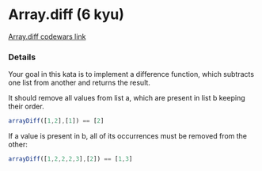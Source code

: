 # Array.diff (6 kyu)
[Array.diff codewars link](https://www.codewars.com/kata/523f5d21c841566fde000009/)

### Details

Your goal in this kata is to implement a difference function, which subtracts one list from another and returns the result.

It should remove all values from list a, which are present in list b keeping their order.

```javascript
arrayDiff([1,2],[1]) == [2]
```

If a value is present in b, all of its occurrences must be removed from the other:

```javascript
arrayDiff([1,2,2,2,3],[2]) == [1,3]
```
